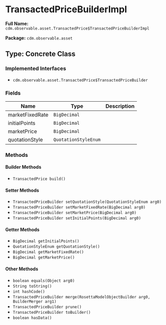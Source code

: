 # TransactedPriceBuilderImpl

**Full Name:** `cdm.observable.asset.TransactedPrice$TransactedPriceBuilderImpl`

**Package:** `cdm.observable.asset`

## Type: Concrete Class

### Implemented Interfaces

- `cdm.observable.asset.TransactedPrice$TransactedPriceBuilder`

### Fields

| Name | Type | Description |
|------|------|-------------|
| marketFixedRate | `BigDecimal` |  |
| initialPoints | `BigDecimal` |  |
| marketPrice | `BigDecimal` |  |
| quotationStyle | `QuotationStyleEnum` |  |

### Methods

#### Builder Methods

- `TransactedPrice build()`

#### Setter Methods

- `TransactedPriceBuilder setQuotationStyle(QuotationStyleEnum arg0)`
- `TransactedPriceBuilder setMarketFixedRate(BigDecimal arg0)`
- `TransactedPriceBuilder setMarketPrice(BigDecimal arg0)`
- `TransactedPriceBuilder setInitialPoints(BigDecimal arg0)`

#### Getter Methods

- `BigDecimal getInitialPoints()`
- `QuotationStyleEnum getQuotationStyle()`
- `BigDecimal getMarketFixedRate()`
- `BigDecimal getMarketPrice()`

#### Other Methods

- `boolean equals(Object arg0)`
- `String toString()`
- `int hashCode()`
- `TransactedPriceBuilder merge(RosettaModelObjectBuilder arg0, BuilderMerger arg1)`
- `TransactedPriceBuilder prune()`
- `TransactedPriceBuilder toBuilder()`
- `boolean hasData()`

